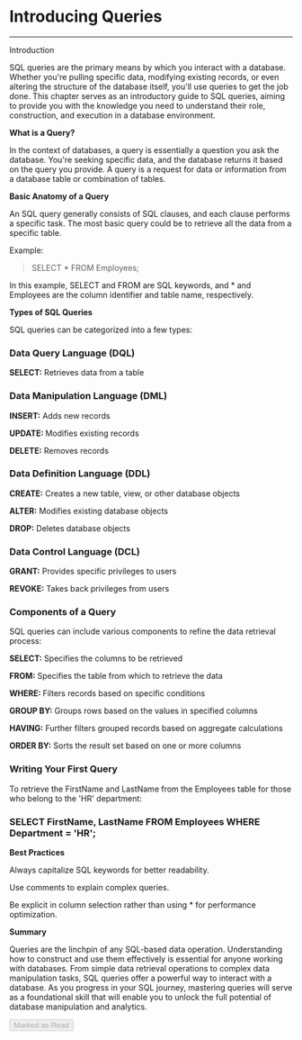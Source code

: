 
<div class="track_article_contents__9JJFV"><h1 class="track_title__g20mM">Introducing Queries</h1><hr><div class="track_body__GeGQu"><p dir="ltr"><span>Introduction</span></p><p dir="ltr"><span>SQL queries are the primary means by which you interact with a database. Whether you're pulling specific data, modifying existing records, or even altering the structure of the database itself, you'll use queries to get the job done. This chapter serves as an introductory guide to SQL queries, aiming to provide you with the knowledge you need to understand their role, construction, and execution in a database environment.</span></p><p dir="ltr"><b><strong>What is a Query?</strong></b></p><p dir="ltr"><span>In the context of databases, a query is essentially a question you ask the database. You're seeking specific data, and the database returns it based on the query you provide. A query is a request for data or information from a database table or combination of tables.</span></p><p dir="ltr"><b><strong>Basic Anatomy of a Query</strong></b></p><p dir="ltr"><span>An SQL query generally consists of SQL clauses, and each clause performs a specific task. The most basic query could be to retrieve all the data from a specific table.</span></p><p dir="ltr"><span>Example:</span></p><blockquote><p dir="ltr"><span>SELECT * FROM Employees;</span></p></blockquote><p dir="ltr"><span>In this example, SELECT and FROM are SQL keywords, and * and Employees are the column identifier and table name, respectively.</span></p><p dir="ltr"><b><strong>Types of SQL Queries</strong></b></p><p dir="ltr"><span>SQL queries can be categorized into a few types:</span></p><h3><b><strong>Data Query Language (DQL)</strong></b></h3><p dir="ltr"><b><strong>SELECT:</strong></b><span> Retrieves data from a table</span></p><h3><b><strong>Data Manipulation Language (DML)</strong></b></h3><p dir="ltr"><b><strong>INSERT:</strong></b><span> Adds new records</span></p><p dir="ltr"><b><strong>UPDATE: </strong></b><span>Modifies existing records</span></p><p dir="ltr"><b><strong>DELETE:</strong></b><span> Removes records</span></p><h3><span>Data Definition Language (DDL)</span></h3><p dir="ltr"><b><strong>CREATE:</strong></b><span> Creates a new table, view, or other database objects</span></p><p dir="ltr"><b><strong>ALTER:</strong></b><span> Modifies existing database objects</span></p><p dir="ltr"><b><strong>DROP:</strong></b><span> Deletes database objects</span></p><h3><span>Data Control Language (DCL)</span></h3><p dir="ltr"><b><strong>GRANT:</strong></b><span> Provides specific privileges to users</span></p><p dir="ltr"><b><strong>REVOKE:</strong></b><span> Takes back privileges from users</span></p><h3><span>Components of a Query</span></h3><p dir="ltr"><span>SQL queries can include various components to refine the data retrieval process:</span><br></p><p dir="ltr"><b><strong>SELECT:</strong></b><span> Specifies the columns to be retrieved</span></p><p dir="ltr"><b><strong>FROM:</strong></b><span> Specifies the table from which to retrieve the data</span></p><p dir="ltr"><b><strong>WHERE: </strong></b><span>Filters records based on specific conditions</span></p><p dir="ltr"><b><strong>GROUP BY:</strong></b><span> Groups rows based on the values in specified columns</span></p><p dir="ltr"><b><strong>HAVING:</strong></b><span> Further filters grouped records based on aggregate calculations</span></p><p dir="ltr"><b><strong>ORDER BY:</strong></b><span> Sorts the result set based on one or more columns</span></p><h3><b><strong>Writing Your First Query</strong></b></h3><p dir="ltr"><span>To retrieve the FirstName and LastName from the Employees table for those who belong to the 'HR' department:</span></p><h3><span>SELECT FirstName, LastName FROM Employees WHERE Department = 'HR';</span></h3><p dir="ltr"><b><strong>Best Practices</strong></b></p><p dir="ltr"><span>Always capitalize SQL keywords for better readability.</span></p><p dir="ltr"><span>Use comments to explain complex queries.</span></p><p dir="ltr"><span>Be explicit in column selection rather than using * for performance optimization.</span></p><p dir="ltr"><b><strong>Summary</strong></b></p><p dir="ltr"><span>Queries are the linchpin of any SQL-based data operation. Understanding how to construct and use them effectively is essential for anyone working with databases. From simple data retrieval operations to complex data manipulation tasks, SQL queries offer a powerful way to interact with a database. As you progress in your SQL journey, mastering queries will serve as a foundational skill that will enable you to unlock the full potential of database manipulation and analytics.</span></p></div><div class="track_mark_as_read_btn__qp09Q g-mt-5"><button class="ui green disabled button" disabled="" tabindex="-1">Marked as Read</button></div></div>
